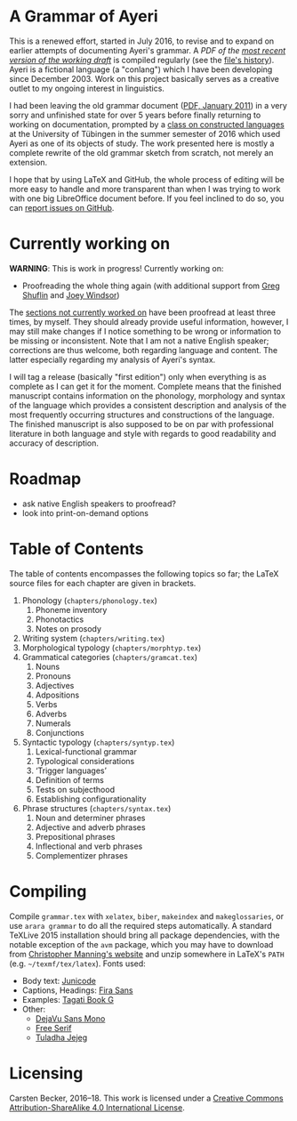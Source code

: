 A Grammar of Ayeri
==================

This is a renewed effort, started in July 2016, to revise and to expand on earlier attempts of documenting Ayeri's grammar. A *PDF of the [most recent version of the working draft](https://rawgit.com/carbeck/ayerigrammar/master/grammar.pdf)* is compiled regularly (see the [file's history](https://github.com/carbeck/ayerigrammar/commits/master/grammar.pdf)). Ayeri is a fictional language (a "conlang") which I have been developing since December 2003. Work on this project basically serves as a creative outlet to my ongoing interest in linguistics.

I had been leaving the old grammar document ([PDF, January 2011](https://rawgit.com/carbeck/ayerigrammar/master/misc/ayeri_grammar_2011.pdf)) in a very sorry and unfinished state for over 5 years before finally returning to working on documentation, prompted by a [class on constructed languages](http://www.sfs.uni-tuebingen.de/~abuch/16ss/conlang.html) at the University of Tübingen in the summer semester of 2016 which used Ayeri as one of its objects of study. The work presented here is mostly a complete rewrite of the old grammar sketch from scratch, not merely an extension.

I hope that by using LaTeX and GitHub, the whole process of editing will be more easy to handle and more transparent than when I was trying to work with one big LibreOffice document before. If you feel inclined to do so, you can [report issues on GitHub](https://github.com/carbeck/ayerigrammar/issues).

Currently working on
====================

**WARNING**: This is work in progress! Currently working on:

* Proofreading the whole thing again (with additional support from [Greg Shuflin](https://github.com/neunenak) and [Joey Windsor](https://sites.google.com/view/joseph-windsor/))

The [sections not currently worked on](https://github.com/carbeck/ayerigrammar#table-of-contents) have been proofread at least three times, by myself. They should already provide useful information, however, I may still make changes if I notice something to be wrong or information to be missing or inconsistent. Note that I am not a native English speaker; corrections are thus welcome, both regarding language and content. The latter especially regarding my analysis of Ayeri's syntax.

I will tag a release (basically "first edition") only when everything is as complete as I can get it for the moment. Complete means that the finished manuscript contains information on the phonology, morphology and syntax of the language which provides a consistent description and analysis of the most frequently occurring structures and constructions of the language. The finished manuscript is also supposed to be on par with professional literature in both language and style with regards to good readability and accuracy of description.

Roadmap
=======

* ask native English speakers to proofread?
* look into print-on-demand options

Table of Contents
=================

The table of contents encompasses the following topics so far; the LaTeX source files for each chapter are given in brackets.

1. Phonology (`chapters/phonology.tex`)
   1. Phoneme inventory
   2. Phonotactics
   3. Notes on prosody
2. Writing system (`chapters/writing.tex`)
3. Morphological typology (`chapters/morphtyp.tex`)
4. Grammatical categories (`chapters/gramcat.tex`)
   1. Nouns
   2. Pronouns
   3. Adjectives
   4. Adpositions
   5. Verbs
   6. Adverbs
   7. Numerals
   8. Conjunctions
5. Syntactic typology (`chapters/syntyp.tex`)
   1. Lexical-functional grammar
   2. Typological considerations
   3. ‘Trigger languages’
   4. Definition of terms
   5. Tests on subjecthood
   6. Establishing configurationality
6. Phrase structures (`chapters/syntax.tex`)
   1. Noun and determiner phrases
   2. Adjective and adverb phrases
   3. Prepositional phrases
   4. Inflectional and verb phrases
   5. Complementizer phrases

Compiling
=========

Compile `grammar.tex` with `xelatex`, `biber`, `makeindex` and `makeglossaries`, or use `arara grammar` to do all the required steps automatically. A standard TeXLive 2015 installation should bring all package dependencies, with the notable exception of the `avm` package, which you may have to download from [Christopher Manning's website](http://nlp.stanford.edu/manning/tex/) and unzip somewhere in LaTeX's `PATH` (e.g. `~/texmf/tex/latex`). Fonts used:

* Body text: [Junicode](http://junicode.sourceforge.net/)
* Captions, Headings: [Fira Sans](https://carrois.com/typefaces/FiraSans/)
* Examples: [Tagati Book G](https://github.com/carbeck/tagatibookg)
* Other:
  * [DejaVu Sans Mono](http://dejavu-fonts.org/)
  * [Free Serif](https://www.gnu.org/software/freefont/)
  * [Tuladha Jejeg](https://sites.google.com/site/jawaunicode/main-page)

Licensing
=========

Carsten Becker, 2016–18. This work is licensed under a [Creative Commons Attribution-ShareAlike 4.0 International License](http://creativecommons.org/licenses/by-sa/4.0/).
